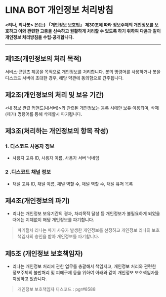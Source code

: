 # LINA BOT 개인정보 처리방침
**<리나, 리나봇> 은(는) 「개인정보 보호법」 제30조에 따라 정보주체의 개인정보를 보호하고 이와 관련한 고충을 신속하고 원활하게 처리할 수 있도록 하기 위하여 다음과 같이 개인정보 처리방침을 수립·공개합니다.**
***

## 제1조(개인정보의 처리 목적)
서비스·콘텐츠 제공을 목적으로 개인정보를 처리합니다.
봇의 명령어를 사용하거나 봇을 디스코드 서버에 초대한 경우, 해당 약관에 동의함으로 간주됩니다.

## 제2조(개인정보의 처리 및 보유 기간)
<내 정보 관련 커맨드(내서버)>와 관련된 개인정보는 등록 시에만 보유·이용되며, 삭제(제거) 명령어를 통해 삭제할시 파기됩니다.

## 제3조(처리하는 개인정보의 항목 작성)
### 1. 디스코드 사용자 정보
- 사용자 고유 ID, 사용자 이름, 사용자 서버 닉네임

### 2 .디스코드 채널 정보
- 채널 고유 ID, 채널 이름, 채널 역할 수, 채널 역할 수, 채널 유저 목록

## 제4조(개인정보의 파기)
- 리나는 개인정보 보유기간의 경과, 처리목적 달성 등 개인정보가 불필요하게 되었을 때에는 지체없이 해당 개인정보를 파기합니다.
> 파기절차
리나는 파기 사유가 발생한 개인정보를 선정하고 개인정보 리나의 보호책임자의 승인을 받아 개인정보를 파기합니다.

## 제5조 (개인정보 보호책임자)
- 리나는 개인정보 처리에 관한 업무를 총괄해서 책임지고, 개인정보 처리와 관련한 정보주체의 불만처리 및 피해구제 등을 위하여 아래와 같이 개인정보 보호책임자를 지정하고 있습니다.

> 개인정보 보호책임자
디스코드 : pgr#8588
